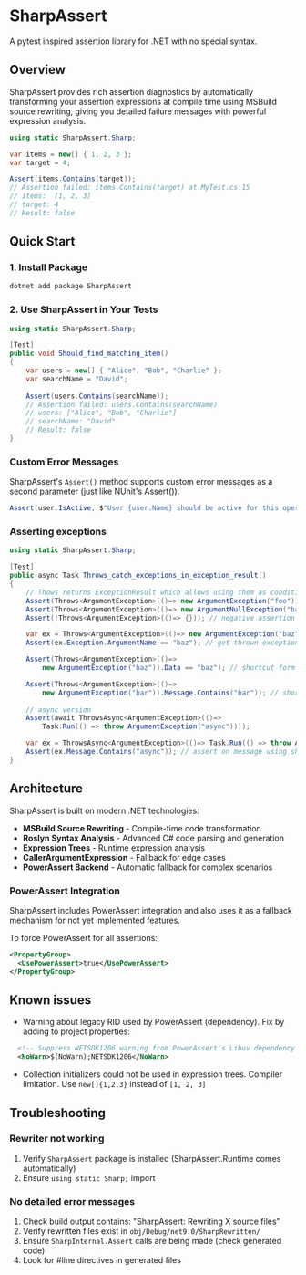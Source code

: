 # SharpAssert

A pytest inspired assertion library for .NET with no special syntax.

## Overview

SharpAssert provides rich assertion diagnostics by automatically transforming your assertion expressions at compile time using MSBuild source rewriting, giving you detailed failure messages with powerful expression analysis.

```csharp
using static SharpAssert.Sharp;

var items = new[] { 1, 2, 3 };
var target = 4;

Assert(items.Contains(target));
// Assertion failed: items.Contains(target) at MyTest.cs:15
// items:  [1, 2, 3]  
// target: 4
// Result: false
```

## Quick Start

### 1. Install Package

```bash
dotnet add package SharpAssert
```

### 2. Use SharpAssert in Your Tests

```csharp
using static SharpAssert.Sharp;

[Test]
public void Should_find_matching_item()
{
    var users = new[] { "Alice", "Bob", "Charlie" };
    var searchName = "David";
    
    Assert(users.Contains(searchName));
    // Assertion failed: users.Contains(searchName)
    // users: ["Alice", "Bob", "Charlie"]
    // searchName: "David"  
    // Result: false
}
```

### Custom Error Messages

SharpAssert's `Assert()` method supports custom error messages as a second parameter (just like NUnit's Assert()).

```csharp
Assert(user.IsActive, $"User {user.Name} should be active for this operation");
```

### Asserting exceptions

```csharp
using static SharpAssert.Sharp;

[Test]
public async Task Throws_catch_exceptions_in_exception_result()
{
    // Thows returns ExceptionResult which allows using them as condition in Assert
    Assert(Throws<ArgumentException>(()=> new ArgumentException("foo")));
    Assert(Throws<ArgumentException>(()=> new ArgumentNullException("bar"))); // will throw unexpected exception
    Assert(!Throws<ArgumentException>(()=> {})); // negative assertion via C# not syntax 

    var ex = Throws<ArgumentException>(()=> new ArgumentException("baz")); // always returns ExceptionResult
    Assert(ex.Exception.ArgumentName == "baz"); // get thrown exception and assert on any custom property

    Assert(Throws<ArgumentException>(()=> 
        new ArgumentException("baz")).Data == "baz"); // shortcut form to assert on exception Data property

    Assert(Throws<ArgumentException>(()=> 
        new ArgumentException("bar")).Message.Contains("bar")); // shortcut form to assert on exception Message
    
    // async version
    Assert(await ThrowsAsync<ArgumentException>(()=> 
        Task.Run(() => throw ArgumentException("async"))));

    var ex = ThrowsAsync<ArgumentException>(()=> Task.Run(() => throw ArgumentException("async"))); // always returns ExceptionResult
    Assert(ex.Message.Contains("async")); // assert on message using shortcut on ExceptionResult 
}
```

## Architecture

SharpAssert is built on modern .NET technologies:

- **MSBuild Source Rewriting** - Compile-time code transformation
- **Roslyn Syntax Analysis** - Advanced C# code parsing and generation  
- **Expression Trees** - Runtime expression analysis
- **CallerArgumentExpression** - Fallback for edge cases
- **PowerAssert Backend** - Automatic fallback for complex scenarios

### PowerAssert Integration

SharpAssert includes PowerAssert integration and also uses it as a fallback mechanism for not yet implemented features.

To force PowerAssert for all assertions:

```xml
<PropertyGroup>
  <UsePowerAssert>true</UsePowerAssert>
</PropertyGroup>
```

## Known issues

- Warning about legacy RID used by PowerAssert (dependency). Fix by adding to project properties:
```xml
  <!-- Suppress NETSDK1206 warning from PowerAssert's Libuv dependency -->
  <NoWarn>$(NoWarn);NETSDK1206</NoWarn>
```
- Collection initializers could not be used in expression trees. Compiler limitation. Use `new[]{1,2,3}` instead of `[1, 2, 3]`

## Troubleshooting

### Rewriter not working
1. Verify `SharpAssert` package is installed (SharpAssert.Runtime comes automatically)
2. Ensure `using static Sharp;` import

### No detailed error messages
1. Check build output contains: "SharpAssert: Rewriting X source files"
2. Verify rewritten files exist in `obj/Debug/net9.0/SharpRewritten/`
3. Ensure `SharpInternal.Assert` calls are being made (check generated code)
4. Look for #line directives in generated files
